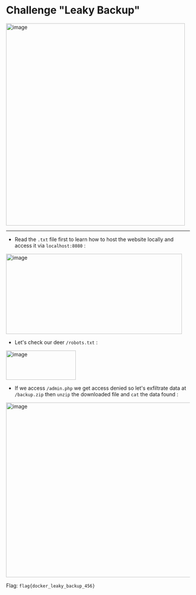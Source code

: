# Challenge "Leaky Backup"

<img width="490" height="552" alt="image" src="https://github.com/user-attachments/assets/7d441d13-6f64-41bf-9eac-6955da95d458" />

_______________________________________________________________________

- Read the `.txt` file first to learn how to host the website locally and access it via `localhost:8080` :

<img width="482" height="219" alt="image" src="https://github.com/user-attachments/assets/85b95229-80cb-4d46-bcd6-2ae97750247b" />

- Let's check our deer `/robots.txt` :

<img width="191" height="80" alt="image" src="https://github.com/user-attachments/assets/ffe30642-03d7-42ac-92a4-70439dd91406" />

- If we access `/admin.php` we get access denied so let's exfiltrate data at `/backup.zip` then `unzip` the downloaded file and `cat` the data found :

<img width="825" height="477" alt="image" src="https://github.com/user-attachments/assets/253f7b68-e467-4928-a676-5a6a6d0481db" />


Flag: `flag{docker_leaky_backup_456}`
